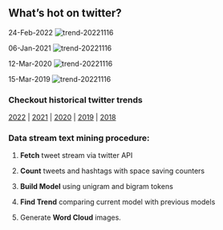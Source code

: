 ## What’s hot on twitter?

24-Feb-2022
![trend-20221116][20221116]

[20221116]: /word-cloud/trend-2022/trend-202202/trend-20221116.png "trend-20221116"

06-Jan-2021
![trend-20221116][20221116]

[20221116]: /word-cloud/trend-2021/trend-202101/trend-20221116.png "trend-20221116"

12-Mar-2020
![trend-20221116][20221116]

[20221116]: /word-cloud/trend-2020/trend-202003/trend-20221116.png "trend-20221116"

15-Mar-2019
![trend-20221116][20221116]

[20221116]: /word-cloud/trend-2019/trend-201903/trend-20221116.png "trend-20221116"

### Checkout historical twitter trends

[2022](/word-cloud/trend-2022) |
[2021](/word-cloud/trend-2021) |
[2020](/word-cloud/trend-2020) |
[2019](/word-cloud/trend-2019) |
[2018](/word-cloud/trend-2018)

### Data stream text mining procedure:

1. **Fetch** tweet stream via twitter API

2. **Count** tweets and hashtags with space saving counters

3. **Build Model** using unigram and bigram tokens

4. **Find Trend** comparing current model with previous models

5. Generate **Word Cloud** images.

